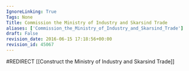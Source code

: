 ```yaml
---
IgnoreLinking: True
Tags: None
Title: Commission the Ministry of Industry and Skarsind Trade
aliases: ['Commission_the_Ministry_of_Industry_and_Skarsind_Trade']
draft: False
revision_date: 2016-06-15 17:18:56+00:00
revision_id: 45067
---
```


#REDIRECT [[Construct the Ministry of Industry and Skarsind Trade]]